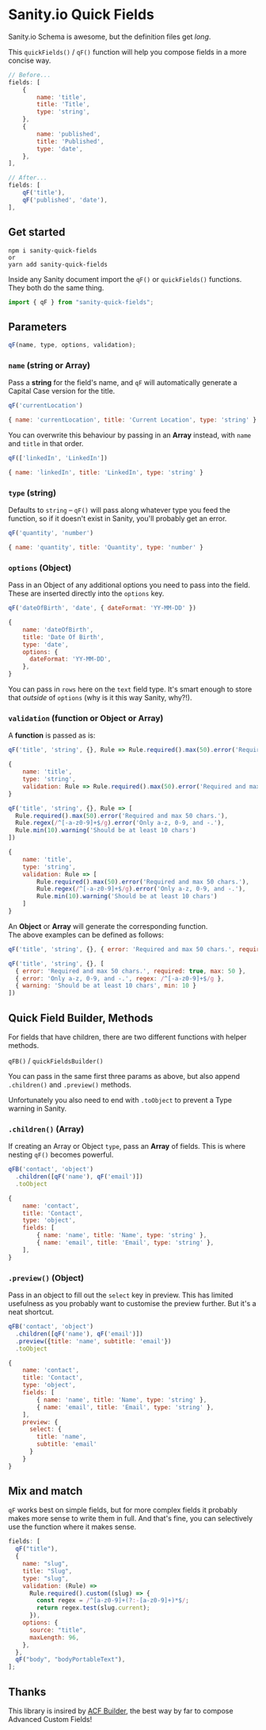 # Sanity.io Quick Fields

Sanity.io Schema is awesome, but the definition files get _long_.

This `quickFields()` / `qF()` function will help you compose fields in a more concise way.

```js
// Before...
fields: [
    {
        name: 'title',
        title: 'Title',
        type: 'string',
    },
    {
        name: 'published',
        title: 'Published',
        type: 'date',
    },
],

// After...
fields: [
    qF('title'),
    qF('published', 'date'),
],
```

## Get started

```
npm i sanity-quick-fields
or
yarn add sanity-quick-fields
```

Inside any Sanity document import the `qF()` or `quickFields()` functions. They both do the same thing.

```js
import { qF } from "sanity-quick-fields";
```

## Parameters

```js
qF(name, type, options, validation);
```

### `name` (string or Array)

Pass a **string** for the field's name, and `qF` will automatically generate a Capital Case version for the title.

```js
qF('currentLocation')

{ name: 'currentLocation', title: 'Current Location', type: 'string' }
```

You can overwrite this behaviour by passing in an **Array** instead, with `name` and `title` in that order.

```js
qF(['linkedIn', 'LinkedIn'])

{ name: 'linkedIn', title: 'LinkedIn', type: 'string' }
```

### `type` (string)

Defaults to `string` – `qF()` will pass along whatever type you feed the function, so if it doesn't exist in Sanity, you'll probably get an error.

```js
qF('quantity', 'number')

{ name: 'quantity', title: 'Quantity', type: 'number' }
```

### `options` (Object)

Pass in an Object of any additional options you need to pass into the field. These are inserted directly into the `options` key.

```js
qF('dateOfBirth', 'date', { dateFormat: 'YY-MM-DD' })

{
    name: 'dateOfBirth',
    title: 'Date Of Birth',
    type: 'date',
    options: {
      dateFormat: 'YY-MM-DD',
    },
}
```

You can pass in `rows` here on the `text` field type. It's smart enough to store that _outside_ of `options` (why is it this way Sanity, why?!).

### `validation` (function or Object or Array)


A **function** is passed as is:

```js
qF('title', 'string', {}, Rule => Rule.required().max(50).error('Required and max 50 chars.'))

{
    name: 'title',
    type: 'string',
    validation: Rule => Rule.required().max(50).error('Required and max 50 chars.')
}
```

```js
qF('title', 'string', {}, Rule => [
  Rule.required().max(50).error('Required and max 50 chars.'),
  Rule.regex(/^[-a-z0-9]+$/g).error('Only a-z, 0-9, and -.'),
  Rule.min(10).warning('Should be at least 10 chars')
])

{
    name: 'title',
    type: 'string',
    validation: Rule => [
        Rule.required().max(50).error('Required and max 50 chars.'),
        Rule.regex(/^[-a-z0-9]+$/g).error('Only a-z, 0-9, and -.'),
        Rule.min(10).warning('Should be at least 10 chars')
    ]
}
```

An **Object** or **Array** will generate the corresponding function.  
The above examples can be defined as follows:

```js
qF('title', 'string', {}, { error: 'Required and max 50 chars.', required: true, max: 50 })

qF('title', 'string', {}, [
  { error: 'Required and max 50 chars.', required: true, max: 50 },
  { error: 'Only a-z, 0-9, and -.', regex: /^[-a-z0-9]+$/g },
  { warning: 'Should be at least 10 chars', min: 10 }
])
```

## Quick Field Builder, Methods

For fields that have children, there are two different functions with helper methods.

`qFB()` / `quickFieldsBuilder()`

You can pass in the same first three params as above, but also append `.children()` and `.preview()` methods.

Unfortunately you also need to end with `.toObject` to prevent a Type warning in Sanity.

### `.children()` (Array)

If creating an Array or Object `type`, pass an **Array** of fields. This is where nesting `qF()` becomes powerful.

```js
qFB('contact', 'object')
  .children([qF('name'), qF('email')])
  .toObject

{
    name: 'contact',
    title: 'Contact',
    type: 'object',
    fields: [
        { name: 'name', title: 'Name', type: 'string' },
        { name: 'email', title: 'Email', type: 'string' },
    ],
}
```

### `.preview()` (Object)

Pass in an object to fill out the `select` key in preview. This has limited usefulness as you probably want to customise the preview further. But it's a neat shortcut.

```js
qFB('contact', 'object')
  .children([qF('name'), qF('email')])
  .preview({title: 'name', subtitle: 'email'})
  .toObject

{
    name: 'contact',
    title: 'Contact',
    type: 'object',
    fields: [
        { name: 'name', title: 'Name', type: 'string' },
        { name: 'email', title: 'Email', type: 'string' },
    ],
    preview: {
      select: {
        title: 'name',
        subtitle: 'email'
      }
    }
}
```

## Mix and match

`qF` works best on simple fields, but for more complex fields it probably makes more sense to write them in full. And that's fine, you can selectively use the function where it makes sense.

```js
fields: [
  qF("title"),
  {
    name: "slug",
    title: "Slug",
    type: "slug",
    validation: (Rule) =>
      Rule.required().custom((slug) => {
        const regex = /^[a-z0-9]+(?:-[a-z0-9]+)*$/;
        return regex.test(slug.current);
      }),
    options: {
      source: "title",
      maxLength: 96,
    },
  },
  qF("body", "bodyPortableText"),
];
```

## Thanks

This library is insired by [ACF Builder](https://github.com/StoutLogic/acf-builder), the best way by far to compose Advanced Custom Fields!
